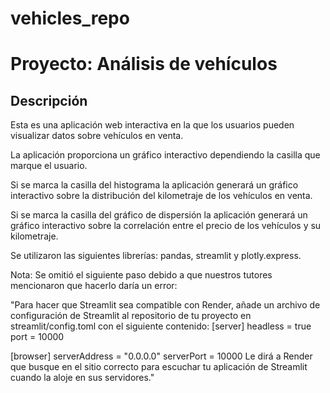 # vehicles_repo
# Proyecto: Análisis de vehículos

## Descripción
Esta  es una aplicación web interactiva en la que los usuarios pueden visualizar datos sobre vehículos en venta.

La aplicación proporciona un gráfico interactivo dependiendo la casilla que marque el usuario.

Si se marca la casilla del histograma la aplicación generará un gráfico interactivo sobre la distribución del kilometraje de los vehículos en venta.

Si se marca la casilla del gráfico de dispersión la aplicación generará un gráfico interactivo sobre la correlación entre el precio de los vehículos y su kilometraje.

Se utilizaron las siguientes librerías: pandas, streamlit y plotly.express.



Nota:
Se omitió el siguiente paso debido a que nuestros tutores mencionaron que hacerlo daría un error:

"Para hacer que Streamlit sea compatible con Render, añade un archivo de configuración de Streamlit al repositorio de tu proyecto en streamlit/config.toml con el siguiente contenido:
[server]
headless = true
port = 10000

[browser]
serverAddress = "0.0.0.0"
serverPort = 10000
Le dirá a Render que busque en el sitio correcto para escuchar tu aplicación de Streamlit cuando la aloje en sus servidores."